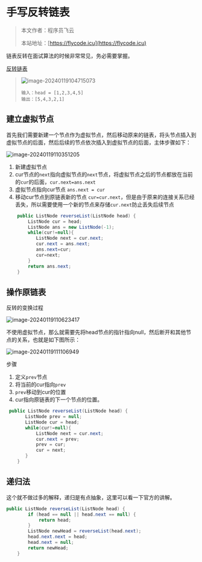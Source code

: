 # 手写反转链表
> 本文作者：程序员飞云
>
> 本站地址：[https://flycode.icu](https://flycode.icu)

链表反转在面试算法的时候非常常见，务必需要掌握。

[反转链表](https://leetcode.cn/problems/reverse-linked-list/description/)
>![image-20240119104715073](http://cdn.flycode.icu/codeCenterImg/202401191055163.png)
>
>```
>输入：head = [1,2,3,4,5]
>输出：[5,4,3,2,1]
>```

## 建立虚拟节点

首先我们需要新建一个节点作为虚拟节点，然后移动原来的链表，将头节点插入到虚拟节点的后面，然后后续的节点依次插入到虚拟节点的后面，主体步骤如下：

![image-20240119110351205](http://cdn.flycode.icu/codeCenterImg/202401191103274.png)

1. 新建虚拟节点
2. cur节点的`next`指向虚拟节点的`next`节点，将虚拟节点之后的节点都放在当前的`cur`的后面，`cur.next=ans.next`
3. 虚拟节点指向cur节点 `ans.next = cur`
4. 移动cur节点到原链表新的节点 `cur=cur.next`，但是由于原来的连接关系已经丢失，所以需要使用一个新的节点来存储`cur.next`防止丢失后续节点

```java
    public ListNode reverseList(ListNode head) {
        ListNode cur = head;
        ListNode ans = new ListNode(-1);
        while(cur!=null){
           ListNode next = cur.next;
           cur.next = ans.next;
           ans.next=cur;
           cur=next;
        }
        return ans.next;
    }
```



## 操作原链表

反转的变换过程

![image-20240119110623417](http://cdn.flycode.icu/codeCenterImg/202401191106474.png)

不使用虚拟节点，那么就需要先将head节点的指针指向null，然后断开和其他节点的关系，也就是如下图所示：

![image-20240119111106949](http://cdn.flycode.icu/codeCenterImg/202401191111003.png)

步骤

1. 定义`prev`节点
2. 将当前的cur指向`prev`
3. `prev`移动到cur的位置
4. cur指向原链表的下一个节点的位置。

```java
 public ListNode reverseList(ListNode head) {
       ListNode prev = null;
       ListNode cur = head;
       while(cur!=null){
           ListNode next = cur.next;
           cur.next = prev;
           prev = cur;
           cur = next;
       }
    }
```



## 递归法

这个就不做过多的解释，递归是有点抽象，这里可以看一下官方的讲解。

```java
public ListNode reverseList(ListNode head) {
        if (head == null || head.next == null) {
            return head;
        }
        ListNode newHead = reverseList(head.next);
        head.next.next = head;
        head.next = null;
        return newHead;
    }
```

